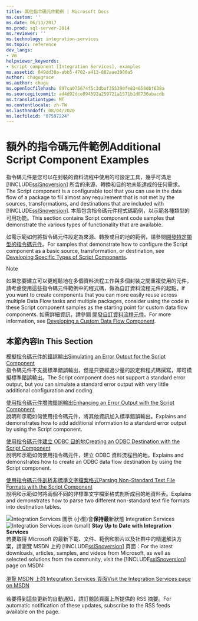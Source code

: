 ```yaml
---
title: 其他指令碼元件範例 | Microsoft Docs
ms.custom: ''
ms.date: 06/13/2017
ms.prod: sql-server-2014
ms.reviewer: ''
ms.technology: integration-services
ms.topic: reference
dev_langs:
- VB
helpviewer_keywords:
- Script component [Integration Services], examples
ms.assetid: 849dd38a-abb5-4702-a413-882aae3980a5
author: chugugrace
ms.author: chugu
ms.openlocfilehash: 897ca075674f5c3dbaf355390fe8346580bf638a
ms.sourcegitcommit: ad4d92dce894592a259721a1571b1d8736abacdb
ms.translationtype: MT
ms.contentlocale: zh-TW
ms.lasthandoff: 08/04/2020
ms.locfileid: "87597224"
---
```

# <a name="additional-script-component-examples"></a><span data-ttu-id="00d3b-102">額外的指令碼元件範例</span><span class="sxs-lookup"><span data-stu-id="00d3b-102">Additional Script Component Examples</span></span>
  <span data-ttu-id="00d3b-103">指令碼元件是您可以在封裝的資料流程中使用的可設定工具，幾乎可滿足 [!INCLUDE[ssISnoversion](../../includes/ssisnoversion-md.md)] 所含的來源、轉換和目的地未能達成的任何需求。</span><span class="sxs-lookup"><span data-stu-id="00d3b-103">The Script component is a configurable tool that you can use in the data flow of a package to fill almost any requirement that is not met by the sources, transformations, and destinations that are included with [!INCLUDE[ssISnoversion](../../includes/ssisnoversion-md.md)].</span></span> <span data-ttu-id="00d3b-104">本節包含指令碼元件程式碼範例，以示範各種類型的可用功能。</span><span class="sxs-lookup"><span data-stu-id="00d3b-104">This section contains Script component code samples that demonstrate the various types of functionality that are available.</span></span>  
  
 <span data-ttu-id="00d3b-105">如需示範如何將指令碼元件設定為來源、轉換或目的地的範例，請參閱[開發特定類型的指令碼元件](../extending-packages-scripting-data-flow-script-component-types/developing-specific-types-of-script-components.md)。</span><span class="sxs-lookup"><span data-stu-id="00d3b-105">For samples that demonstrate how to configure the Script component as a basic source, transformation, or destination, see [Developing Specific Types of Script Components](../extending-packages-scripting-data-flow-script-component-types/developing-specific-types-of-script-components.md).</span></span>  
  
> [!NOTE]  
>  <span data-ttu-id="00d3b-106">如果您要建立可以更輕鬆地在多個資料流程工作與多個封裝之間重複使用的元件，請考慮使用這些指令碼元件範例中的程式碼，做為自訂資料流程元件的起點。</span><span class="sxs-lookup"><span data-stu-id="00d3b-106">If you want to create components that you can more easily reuse across multiple Data Flow tasks and multiple packages, consider using the code in these Script component samples as the starting point for custom data flow components.</span></span> <span data-ttu-id="00d3b-107">如需詳細資訊，請參閱 [開發自訂資料流程元件](../extending-packages-custom-objects/data-flow/developing-a-custom-data-flow-component.md)。</span><span class="sxs-lookup"><span data-stu-id="00d3b-107">For more information, see [Developing a Custom Data Flow Component](../extending-packages-custom-objects/data-flow/developing-a-custom-data-flow-component.md).</span></span>  
  
## <a name="in-this-section"></a><span data-ttu-id="00d3b-108">本節內容</span><span class="sxs-lookup"><span data-stu-id="00d3b-108">In This Section</span></span>  
 [<span data-ttu-id="00d3b-109">模擬指令碼元件的錯誤輸出</span><span class="sxs-lookup"><span data-stu-id="00d3b-109">Simulating an Error Output for the Script Component</span></span>](../extending-packages-scripting-data-flow-script-component-examples/simulating-an-error-output-for-the-script-component.md)  
 <span data-ttu-id="00d3b-110">指令碼元件不支援標準錯誤輸出，但是只要經過少量的設定和程式碼撰寫，即可模擬標準錯誤輸出。</span><span class="sxs-lookup"><span data-stu-id="00d3b-110">The Script component does not support a standard error output, but you can simulate a standard error output with very little additional configuration and coding.</span></span>  
  
 [<span data-ttu-id="00d3b-111">使用指令碼元件增強錯誤輸出</span><span class="sxs-lookup"><span data-stu-id="00d3b-111">Enhancing an Error Output with the Script Component</span></span>](../extending-packages-scripting-data-flow-script-component-examples/enhancing-an-error-output-with-the-script-component.md)  
 <span data-ttu-id="00d3b-112">說明和示範如何使用指令碼元件，將其他資訊加入標準錯誤輸出。</span><span class="sxs-lookup"><span data-stu-id="00d3b-112">Explains and demonstrates how to add additional information to a standard error output by using the Script component.</span></span>  
  
 [<span data-ttu-id="00d3b-113">使用指令碼元件建立 ODBC 目的地</span><span class="sxs-lookup"><span data-stu-id="00d3b-113">Creating an ODBC Destination with the Script Component</span></span>](../extending-packages-scripting-data-flow-script-component-examples/creating-an-odbc-destination-with-the-script-component.md)  
 <span data-ttu-id="00d3b-114">說明和示範如何使用指令碼元件，建立 ODBC 資料流程目的地。</span><span class="sxs-lookup"><span data-stu-id="00d3b-114">Explains and demonstrates how to create an ODBC data flow destination by using the Script component.</span></span>  
  
 [<span data-ttu-id="00d3b-115">使用指令碼元件剖析非標準文字檔案格式</span><span class="sxs-lookup"><span data-stu-id="00d3b-115">Parsing Non-Standard Text File Formats with the Script Component</span></span>](../extending-packages-scripting-data-flow-script-component-examples/parsing-non-standard-text-file-formats-with-the-script-component.md)  
 <span data-ttu-id="00d3b-116">說明和示範如何將兩個不同的非標準文字檔案格式剖析成目的地資料表。</span><span class="sxs-lookup"><span data-stu-id="00d3b-116">Explains and demonstrates how to parse two different non-standard text file formats into destination tables.</span></span>  
  
<span data-ttu-id="00d3b-117">![Integration Services 圖示 (小型) ](../media/dts-16.gif "Integration Services 圖示 (小)")會**保持最**新狀態 Integration Services  </span><span class="sxs-lookup"><span data-stu-id="00d3b-117">![Integration Services icon (small)](../media/dts-16.gif "Integration Services icon (small)")  **Stay Up to Date with Integration Services**</span></span><br /> <span data-ttu-id="00d3b-118">若要取得 Microsoft 的最新下載、文件、範例和影片以及社群中的精選解決方案，請瀏覽 MSDN 上的 [!INCLUDE[ssISnoversion](../../includes/ssisnoversion-md.md)] 頁面：</span><span class="sxs-lookup"><span data-stu-id="00d3b-118">For the latest downloads, articles, samples, and videos from Microsoft, as well as selected solutions from the community, visit the [!INCLUDE[ssISnoversion](../../includes/ssisnoversion-md.md)] page on MSDN:</span></span><br /><br /> [<span data-ttu-id="00d3b-119">瀏覽 MSDN 上的 Integration Services 頁面</span><span class="sxs-lookup"><span data-stu-id="00d3b-119">Visit the Integration Services page on MSDN</span></span>](https://go.microsoft.com/fwlink/?LinkId=136655)<br /><br /> <span data-ttu-id="00d3b-120">若要得到這些更新的自動通知，請訂閱該頁面上所提供的 RSS 摘要。</span><span class="sxs-lookup"><span data-stu-id="00d3b-120">For automatic notification of these updates, subscribe to the RSS feeds available on the page.</span></span>  
  
  

